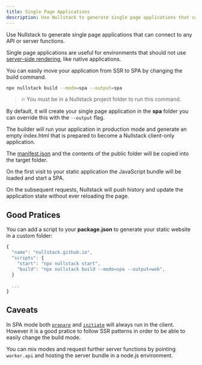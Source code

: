 ```yaml
---
title: Single Page Applications
description: Use Nullstack to generate single page applications that can connect to any API or server functions
---
```


Use Nullstack to generate single page applications that can connect to any API or server functions.

Single page applications are useful for environments that should not use [server-side rendering](/server-side-rendering), like native applications.

You can easily move your application from SSR to SPA by changing the build command.

```sh
npx nullstack build --mode=spa --output=spa
```

> 🔥 You must be in a Nullstack project folder to run this command.

By default, it will create your single page application in the **spa** folder you can override this with the `--output` flag.

The builder will run your application in production mode and generate an empty index.html that is prepared to become a Nullstack client-only application.

The [manifest.json](/context-project) and the contents of the public folder will be copied into the target folder.

On the first visit to your static application the JavaScript bundle will be loaded and start a SPA.

On the subsequent requests, Nullstack will push history and update the application state without ever reloading the page.

## Good Pratices

You can add a script to your **package.json** to generate your static website in a custom folder:

```jsx
{
  "name": "nullstack.github.io",
  "scripts": {
    "start": "npx nullstack start",
    "build": "npx nullstack build --mode=spa --output=web",
  }
  
  ...
}

```

## Caveats

In SPA mode both [`prepare`](/full-stack-lifecycle) and [`initiate`](/full-stack-lifecycle) will always run in the client. 
However it is a good pratice to follow SSR patterns in order to be able to easily change the build mode.

You can mix modes and request further server functions by pointing `worker.api` and hosting the server bundle in a node.js environment.